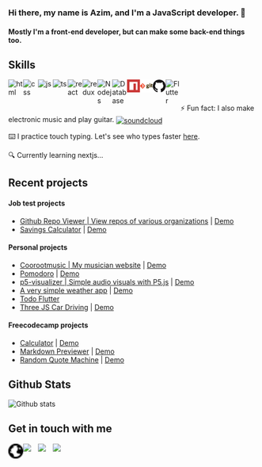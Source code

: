 ### Hi there, my name is Azim, and I'm a JavaScript developer. 👋
#### Mostly I'm a front-end developer, but can make some back-end things too.

## Skills

<img align="left" src="https://cdn.icon-icons.com/icons2/2107/PNG/512/file_type_html_icon_130541.png" alt="html" width="30px" />
<img align="left" src="https://cdn.icon-icons.com/icons2/2107/PNG/512/file_type_css_icon_130661.png" alt="css" width="30px" />
<img align="left" src="https://cdn.icon-icons.com/icons2/2108/PNG/512/javascript_icon_130900.png" alt="js" width="30px" />
<img align="left" src="https://cdn.icon-icons.com/icons2/2107/PNG/512/file_type_typescript_official_icon_130107.png" alt="ts" width="30px" />
<img align="left" src="https://cdn.icon-icons.com/icons2/2108/PNG/512/react_icon_130845.png" alt="react" width="30px" />
<img align="left" src="https://cdn.icon-icons.com/icons2/2415/PNG/512/redux_original_logo_icon_146365.png" alt="redux" width="30px" />
<img align="left" src="https://cdn.icon-icons.com/icons2/2415/PNG/512/nodejs_original_wordmark_logo_icon_146412.png" alt="Nodejs" width="30px" />
<img align="left" src="https://cdn.icon-icons.com/icons2/1508/PNG/512/officedatabase_104402.png" alt="Database" width="30px" />
<img align="left" alt="Npm" width="26px" src="https://raw.githubusercontent.com/github/explore/80688e429a7d4ef2fca1e82350fe8e3517d3494d/topics/npm/npm.png" />
<img align="left" alt="Git" width="26px" src="https://raw.githubusercontent.com/github/explore/80688e429a7d4ef2fca1e82350fe8e3517d3494d/topics/git/git.png" />
<img align="left" alt="GitHub" width="26px" src="https://raw.githubusercontent.com/github/explore/78df643247d429f6cc873026c0622819ad797942/topics/github/github.png" />
<img align="left" src="https://cdn.icon-icons.com/icons2/2107/PNG/512/file_type_flutter_icon_130599.png" alt="Flutter" width="30px" />   

<br />

<br />⚡ Fun fact: I also make electronic music and play guitar. [<img align="center" src="https://cdn.icon-icons.com/icons2/1945/PNG/512/iconfinder-soundcloud-4661625_122489.png" alt="soundcloud" width="30px" />](https://soundcloud.com/coorootmusic) <br />

⌨️ I practice touch typing. Let's see who types faster [here](https://10fastfingers.com/user/2213333/). <br />

🔍 Currently learning nextjs...

## Recent projects
#### Job test projects
- [Github Repo Viewer | View repos of various organizations](https://github.com/akmatoff/github-repo-viewer) | [Demo](https://akmatoff.github.io/github-repo-viewer/)
- [Savings Calculator](https://github.com/akmatoff/savings-calculator) | [Demo](https://akmatoff.github.io/savings-calculator)

#### Personal projects
- [Coorootmusic | My musician website](https://github.com/akmatoff/coorootmusic) | [Demo](https://cooroot.netlify.app)
- [Pomodoro](https://github.com/akmatoff/pomodoro) | [Demo](https://akmatoff.github.io/pomodoro)
- [p5-visualizer | Simple audio visuals with P5.js](https://github.com/akmatoff/p5-visualizer) | [Demo](https://akmatoff.github.io/p5-visualizer)
- [A very simple weather app](https://github.com/akmatoff/weather-app) | [Demo](https://akmatoff.github.io/weather-app)
- [Todo Flutter](https://github.com/akmatoff/todo_flutter)
- [Three JS Car Driving](https://github.com/akmatoff/threejs-car-driving) | [Demo](https://akmatoff.github.io/threejs-car-driving/)

#### Freecodecamp projects
- [Calculator](https://github.com/akmatoff/calculator) | [Demo](https://akmatoff.github.io/calculator/)
- [Markdown Previewer](https://github.com/akmatoff/markdown-previewer) | [Demo](https://akmatoff.github.io/markdown-previewer/)
- [Random Quote Machine](https://github.com/akmatoff/random-quote-machine) | [Demo](https://akmatoff.github.io/random-quote-machine/)

## Github Stats
<img src="https://github-readme-stats.vercel.app/api?username=akmatoff&show_icons=true" alt="Github stats" align="left" />

<br />

## Get in touch with me
[<img align="left" src="https://raw.githubusercontent.com/iconic/open-iconic/master/svg/globe.svg" width="30px" />](https://akmatoff.github.io) 
[<img align="left" src="https://cdn.jsdelivr.net/npm/simple-icons@5.8.1/icons/telegram.svg" width="30px" />](https://t.me/akmatoffexe)
[<img align="left" src="https://cdn.jsdelivr.net/npm/simple-icons@5.8.1/icons/vk.svg" width="30px" />](https://vk.com/akmatoffexe)
[<img align="left" src="https://cdn.jsdelivr.net/npm/simple-icons@5.8.1/icons/gmail.svg" width="30px" />](akmatoffexe@gmail.com)


<!--
**akmatoff/akmatoff** is a ✨ _special_ ✨ repository because its `README.md` (this file) appears on your GitHub profile.

Here are some ideas to get you started:

- 🔭 I’m currently working on ...
- 🌱 I’m currently learning ...
- 👯 I’m looking to collaborate on ...
- 🤔 I’m looking for help with ...
- 💬 Ask me about ...
- 📫 How to reach me: ...
- 😄 Pronouns: ...
- ⚡ Fun fact: ...
-->
